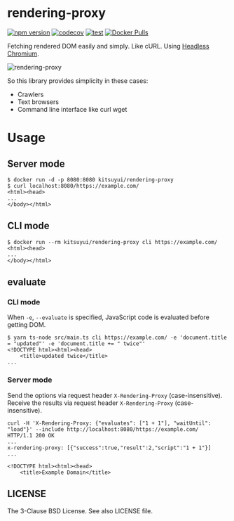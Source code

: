 # rendering-proxy

[![npm version](https://badge.fury.io/js/rendering-proxy.svg)](https://badge.fury.io/js/rendering-proxy)
[![codecov](https://codecov.io/gh/kitsuyui/rendering-proxy/branch/main/graph/badge.svg?token=zX1IVwqQab)](https://codecov.io/gh/kitsuyui/rendering-proxy)
[![test](https://github.com/kitsuyui/rendering-proxy/actions/workflows/test.yml/badge.svg)](https://github.com/kitsuyui/rendering-proxy/actions/workflows/test.yml)
[![Docker Pulls](https://img.shields.io/docker/pulls/kitsuyui/rendering-proxy.svg)](https://hub.docker.com/r/kitsuyui/rendering-proxy/)

Fetching rendered DOM easily and simply. Like cURL.
Using [Headless Chromium](https://chromium.googlesource.com/chromium/src/+/lkgr/headless/README.md).

![rendering-proxy](https://user-images.githubusercontent.com/2596972/43354885-7dad9750-928e-11e8-9220-821348efca5e.png)

So this library provides simplicity in these cases:

- Crawlers
- Text browsers
- Command line interface like curl wget

# Usage

## Server mode

```console
$ docker run -d -p 8080:8080 kitsuyui/rendering-proxy
$ curl localhost:8080/https://example.com/
<html><head>
...
</body></html>
```

## CLI mode

```console
$ docker run --rm kitsuyui/rendering-proxy cli https://example.com/
<html><head>
...
</body></html>
```

## evaluate

### CLI mode

When `-e`, `--evaluate` is specified, JavaScript code is evaluated before getting DOM.

```console
$ yarn ts-node src/main.ts cli https://example.com/ -e 'document.title = "updated"' -e 'document.title += " twice"'
<!DOCTYPE html><html><head>
    <title>updated twice</title>
...
```

### Server mode

Send the options via request header `X-Rendering-Proxy` (case-insensitive).
Receive the results via request header `X-Rendering-Proxy` (case-insensitive).

```console
curl -H 'X-Rendering-Proxy: {"evaluates": ["1 + 1"], "waitUntil": "load"}' --include http://localhost:8080/https://example.com/
HTTP/1.1 200 OK
...
x-rendering-proxy: [{"success":true,"result":2,"script":"1 + 1"}]
...

<!DOCTYPE html><html><head>
    <title>Example Domain</title>
```

## LICENSE

The 3-Clause BSD License. See also LICENSE file.

